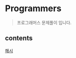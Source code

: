 # Programmers
>프로그래머스 문제풀이 입니다.
## contents
[해시](https://github.com/pkjh9209/Programmers/tree/master/hash)
